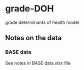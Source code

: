 # grade-DOH
grade determinants of health model

## Notes on the data

### BASE data

See notes in BASE data.xlsx file




